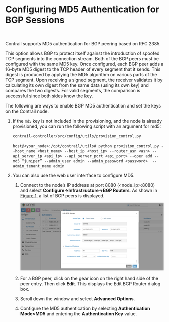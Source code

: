 # Configuring MD5 Authentication for BGP Sessions

 

Contrail supports MD5 authentication for BGP peering based on RFC 2385.

This option allows BGP to protect itself against the introduction of
spoofed TCP segments into the connection stream. Both of the BGP peers
must be configured with the same MD5 key. Once configured, each BGP peer
adds a 16-byte MD5 digest to the TCP header of every segment that it
sends. This digest is produced by applying the MD5 algorithm on various
parts of the TCP segment. Upon receiving a signed segment, the receiver
validates it by calculating its own digest from the same data (using its
own key) and compares the two digests. For valid segments, the
comparison is successful since both sides know the key.

The following are ways to enable BGP MD5 authentication and set the keys
on the Contrail node.

1.  <span id="jd0e29">If the `md5` key is not included in the
    provisioning, and the node is already provisioned, you can run the
    following script with an argument for md5:</span>
    <div id="jd0e35" class="example" dir="ltr">

        contrail-controller/src/config/utils/provision_control.py

        host@<your_node>:/opt/contrail/utils# python provision_control.py --host_name <host_name> --host_ip <host_ip> --router_asn <asn> --api_server_ip <api_ip> --api_server_port <api_port> --oper add --md5 “juniper” --admin_user admin --admin_password <password>  --admin_tenant_name admin

    </div>

2.  <div id="jd0e38">

    You can also use the web user interface to configure MD5.

    1.  Connect to the node’s IP address at port 8080
        (&lt;node\_ip&gt;:8080) and select
        **Configure-&gt;Infrastructure-&gt;BGP Routers**. As shown in
        [Figure 1](md5-authentication-configuring.html#edit-bgp-router),
        a list of BGP peers is displayed.

        ![Figure 1: Edit BGP Router Window](images/s042480.png)

    2.  For a BGP peer, click on the gear icon on the right hand side of
        the peer entry. Then click **Edit**. This displays the Edit BGP
        Router dialog box.

    3.  Scroll down the window and select **Advanced Options**.

    4.  Configure the MD5 authentication by selecting **Authentication
        Mode&gt;MD5** and entering the **Authentication Key** value.

    </div>

 
